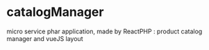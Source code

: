 # catalogManager

<p> micro service phar application, made by ReactPHP : product catalog manager and vueJS layout  </p>
